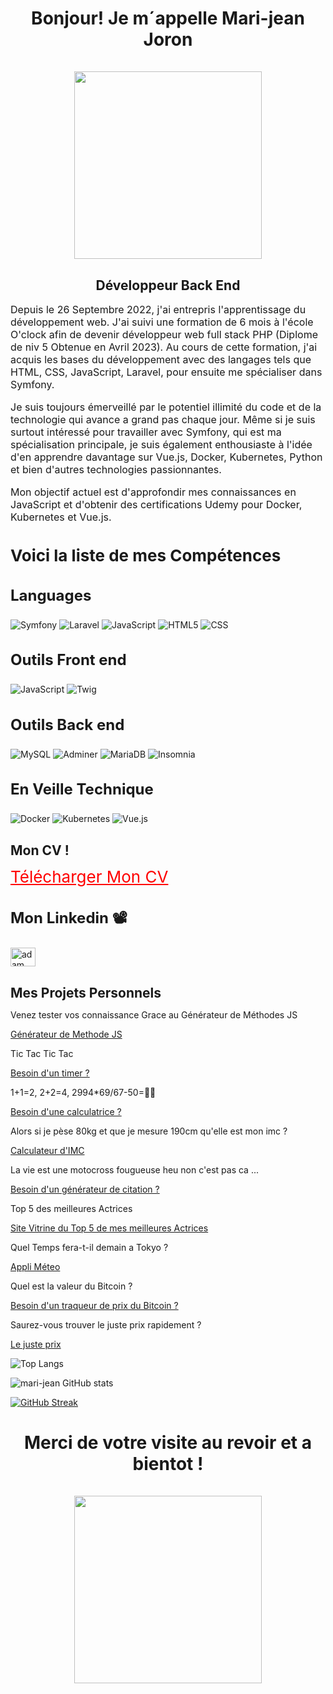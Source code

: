 <center>
<h1 align="center">Bonjour! Je m´appelle Mari-jean 
Joron <br><br><img src="https://gifdb.com/images/high/po-kungfu-panda-head-tilting-wave-431omrz0kabrcf5m.gif" width="300px" style="max-width: 100%;"></h1>
<h2 style="margin-bottom:0.5rem;">Développeur Back End</h2>
</center>

<p style="font-size: 16px;">Depuis le 26 Septembre 2022, j'ai entrepris l'apprentissage du développement web. J'ai suivi une formation de 6 mois à l'école O'clock afin de devenir développeur web full stack PHP (Diplome de niv 5 Obtenue en Avril 2023). Au cours de cette formation, j'ai acquis les bases du développement avec des langages tels que HTML, CSS, JavaScript, Laravel, pour ensuite me spécialiser dans Symfony.</p>
<p style="font-size: 16px;">Je suis toujours émerveillé par le potentiel illimité du code et de la technologie qui avance a grand pas chaque jour. Même si je suis surtout intéressé pour travailler avec Symfony, qui est ma spécialisation principale, je suis également enthousiaste à l'idée d'en apprendre davantage sur Vue.js, Docker, Kubernetes, Python et bien d'autres technologies passionnantes.</p>
<p style="font-size: 16px;">Mon objectif actuel est d'approfondir mes connaissances en JavaScript et d'obtenir des certifications Udemy pour Docker, Kubernetes et Vue.js.</p>

<h3 style="font-size:26px">Voici la liste de mes Compétences</h3>

<h3 style="font-size:24px">Languages</h3>

![Symfony](https://img.shields.io/badge/code-Symfony-black?style=for-the-badge&logo=symfony)
![Laravel](https://img.shields.io/badge/code-Laravel-brown?style=for-the-badge&logo=laravel)
![JavaScript](https://img.shields.io/badge/code-JavaScript-blue?style=for-the-badge&logo=javascript&logoColor=white&color=F7DF1E)
![HTML5](https://img.shields.io/badge/code-HTML5-blue?style=for-the-badge&logo=html5&logoColor=white&color=E34F26)
![CSS](https://img.shields.io/badge/code-CSS-blue?style=for-the-badge&logo=sass&logoColor=white&color=CC6699)

<h3 style="font-size:24px">Outils Front end</h3>

![JavaScript](https://img.shields.io/badge/tool-JavaScript-blue?style=for-the-badge&logo=react&logoColor=white&color=61DAFB)
![Twig](https://img.shields.io/badge/tool-Twig-blue?style=for-the-badge&logo=twig&logoColor=white&color=339933)

<h3 style="font-size:24px">Outils Back end</h3>

![MySQL](https://img.shields.io/badge/BDD-MySQL-blue?style=for-the-badge&logo=mysql&logoColor=white&color=4169E1)
![Adminer](https://img.shields.io/badge/tool-Adminer-blue?style=for-the-badge&logo=adminer&logoColor=white&color=D22B21)
![MariaDB](https://img.shields.io/badge/BDD-MariaDB-blue?style=for-the-badge&logo=mariadb&logoColor=white&color=09A445)
![Insomnia](https://img.shields.io/badge/outil-Insomnia-blue?style=for-the-badge&logo=insomnia&logoColor=white&color=5a29e4)

<h3 style="font-size:24px">En Veille Technique</h3>

![Docker](https://img.shields.io/badge/tool-Docker-blue?style=for-the-badge&logo=sequelize&logoColor=white&color=2496ED)
![Kubernetes](https://img.shields.io/badge/tool-Kubernetes-blue?style=for-the-badge&logo=sequelize&logoColor=white&color=326DE6)
![Vue.js](https://img.shields.io/badge/tool-Vue.js-green?style=for-the-badge&logo=vue.js&logoColor=white)

<h2 style="margin-bottom:0.5rem;">Mon CV !</h2>

<p align="left">
<a href="https://drive.google.com/file/d/1D_Y7d2zFr4O4_SjLcCKrwuHuUEEmScnC/view?usp=sharing" download="Mon CV!" target="blank"<strong style="font-size: 26px; color: red;">Télécharger Mon CV</strong>
</a>

<h3 style="font-size:24px">Mon Linkedin 📽</h3>
<p align="left">
  <a href="https://www.linkedin.com/in/mari-jean-joron/" target="blank"><img align="center"
      src="https://raw.githubusercontent.com/rahuldkjain/github-profile-readme-generator/master/src/images/icons/Social/linked-in-alt.svg"
      alt="adam pithewan" height="30" width="40" /></a>
</p>

<h2 style="margin-bottom:0.5rem;">Mes Projets Personnels</h2>
<p align="left">
  <p>Venez tester vos connaissance Grace au Générateur de Méthodes JS</p>
  <a href="https://mari-jean.github.io/Generateur-de-Methode-Js/" >Générateur de Methode JS</a>
</p>

<p align="left">
  <p>Tic Tac Tic Tac</p>
  <a href="https://mari-jean.github.io/timer/" >Besoin d'un timer ?</a>
</p>

<p align="left">
  <p>1+1=2, 2+2=4, 2994*69/67-50=😵‍💫 </p>
  <a href="https://mari-jean.github.io/calculatrice/" >Besoin d'une calculatrice ?</a>
</p>

<p align="left">
  <p>Alors si je pèse 80kg et que je mesure 190cm qu'elle est mon imc ?</p>
  <a href="https://mari-jean.github.io/calculatrice-d-imc-js/" >Calculateur d'IMC</a>
</p>

<p align="left">
  <p>La vie est une motocross fougueuse heu non c'est pas ca ...</p>
  <a href="https://mari-jean.github.io/generateur-de-citation/" >Besoin d'un générateur de citation ?</a>
</p>

<p align="left">
  <p>Top 5 des meilleures Actrices</p>
  <a href="https://mari-jean.github.io/Projet-jquery/" >Site Vitrine du Top 5 de mes meilleures Actrices</a>
</p>

<p align="left">
  <p>Quel Temps fera-t-il demain a Tokyo ?</p>
  <a href="https://mari-jean.github.io/appli-meteo-api/" >Appli Méteo</a>
</p>

<p align="left">
  <p>Quel est la valeur du Bitcoin ?</p>
  <a href="https://mari-jean.github.io/un-traqueur-du-prix-du-Bitcoin--/" >Besoin d'un traqueur de prix du Bitcoin ?</a>
</p>

<p align="left">
  <p>Saurez-vous trouver le juste prix rapidement ?</p>
  <a href="https://mari-jean.github.io/Le-juste-prix/" >Le juste prix</a>
</p>

![Top Langs](https://github-readme-stats.vercel.app/api/top-langs/?username=mari-jean&layout=compact&langs_count=6&theme=github_dark)

![mari-jean GitHub stats](https://github-readme-stats.vercel.app/api?username=mari-jean&show_icons=true&theme=github_dark)

[![GitHub Streak](https://github-readme-streak-stats.herokuapp.com?user=mari-jean&theme=blueberry_duo&date_format=M%20j%5B%2C%20Y%5D)](https://git.io/streak-stats)

<center>
<h1 align="center">Merci de votre visite au revoir et a bientot ! <br><br><img src="https://gifdb.com/images/high/viking-479-x-498-gif-w3cp0ac4xe92kmay.gif" width="300px" style="max-width: 100%;"></h1>
</center>